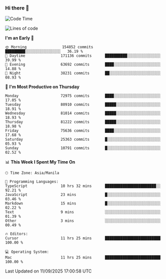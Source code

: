 ### Hi there 👋

<!--START_SECTION:waka-->
![Code Time](http://img.shields.io/badge/Code%20Time-6%2C260%20hrs%2058%20mins-blue)

![Lines of code](https://img.shields.io/badge/From%20Hello%20World%20I%27ve%20Written-145.2%20million%20lines%20of%20code-blue)

**I'm an Early 🐤** 

```text
🌞 Morning                154852 commits      █████████░░░░░░░░░░░░░░░░   36.19 % 
🌆 Daytime                171136 commits      ██████████░░░░░░░░░░░░░░░   39.99 % 
🌃 Evening                63692 commits       ████░░░░░░░░░░░░░░░░░░░░░   14.88 % 
🌙 Night                  38231 commits       ██░░░░░░░░░░░░░░░░░░░░░░░   08.93 % 
```
📅 **I'm Most Productive on Thursday** 

```text
Monday                   72975 commits       ████░░░░░░░░░░░░░░░░░░░░░   17.05 % 
Tuesday                  80910 commits       █████░░░░░░░░░░░░░░░░░░░░   18.91 % 
Wednesday                81014 commits       █████░░░░░░░░░░░░░░░░░░░░   18.93 % 
Thursday                 81222 commits       █████░░░░░░░░░░░░░░░░░░░░   18.98 % 
Friday                   75636 commits       ████░░░░░░░░░░░░░░░░░░░░░   17.68 % 
Saturday                 25363 commits       █░░░░░░░░░░░░░░░░░░░░░░░░   05.93 % 
Sunday                   10791 commits       █░░░░░░░░░░░░░░░░░░░░░░░░   02.52 % 
```


📊 **This Week I Spent My Time On** 

```text
🕑︎ Time Zone: Asia/Manila

💬 Programming Languages: 
TypeScript               10 hrs 32 mins      ███████████████████████░░   92.21 % 
JavaScript               23 mins             █░░░░░░░░░░░░░░░░░░░░░░░░   03.46 % 
Markdown                 15 mins             █░░░░░░░░░░░░░░░░░░░░░░░░   02.22 % 
Text                     9 mins              ░░░░░░░░░░░░░░░░░░░░░░░░░   01.39 % 
Other                    3 mins              ░░░░░░░░░░░░░░░░░░░░░░░░░   00.49 % 

🔥 Editors: 
Cursor                   11 hrs 25 mins      █████████████████████████   100.00 % 

💻 Operating System: 
Mac                      11 hrs 25 mins      █████████████████████████   100.00 % 
```


 Last Updated on 11/09/2025 17:00:58 UTC
<!--END_SECTION:waka-->


<!--
**rad182/rad182** is a ✨ _special_ ✨ repository because its `README.md` (this file) appears on your GitHub profile.

Here are some ideas to get you started:

- 🔭 I’m currently working on ...
- 🌱 I’m currently learning ...
- 👯 I’m looking to collaborate on ...
- 🤔 I’m looking for help with ...
- 💬 Ask me about ...
- 📫 How to reach me: ...
- 😄 Pronouns: ...
- ⚡ Fun fact: ...
-->
